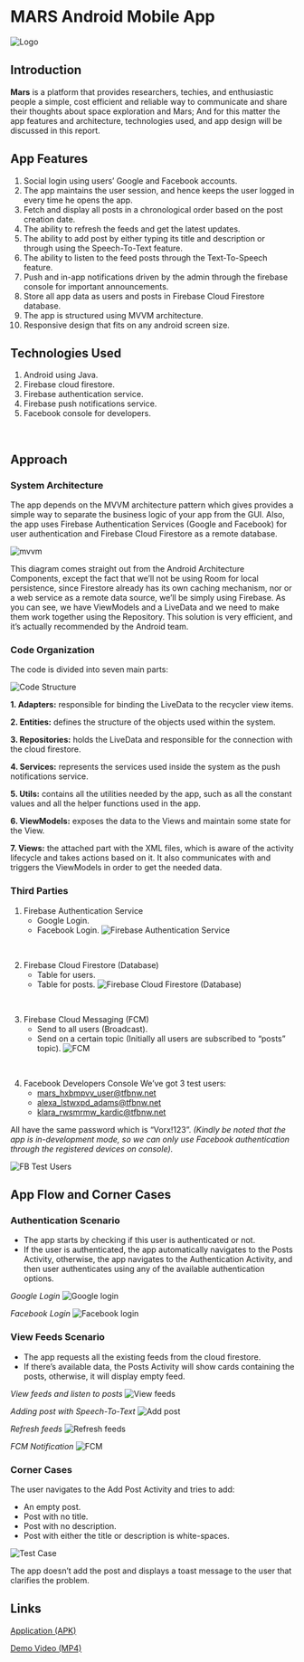 # MARS Android Mobile App

![Logo](./docs/images/logo.png)

## Introduction

**Mars** is a platform that provides researchers, techies, and enthusiastic people a simple, cost efficient and reliable way to communicate and share their thoughts about space exploration and Mars; And for this matter the app features and architecture, technologies used, and app design will be discussed in this report.

## App Features

1. Social login using users’ Google and Facebook accounts.
2. The app maintains the user session, and hence keeps the user logged in every time he opens the app.
3. Fetch and display all posts in a chronological order based on the post creation date.
4. The ability to refresh the feeds and get the latest updates.
5. The ability to add post by either typing its title and description or through using the Speech-To-Text feature.
6. The ability to listen to the feed posts through the Text-To-Speech feature.
7. Push and in-app notifications driven by the admin through the firebase console for important announcements.
8. Store all app data as users and posts in Firebase Cloud Firestore database.
9. The app is structured using MVVM architecture.
10. Responsive design that fits on any android screen size.

## Technologies Used

1. Android using Java.
2. Firebase cloud firestore.
3. Firebase authentication service.
4. Firebase push notifications service.
5. Facebook console for developers.
<br/>

## Approach

### System Architecture

The app depends on the MVVM architecture pattern which gives provides a simple way to separate the business logic of your app from the GUI.
Also, the app uses Firebase Authentication Services (Google and Facebook) for user authentication and Firebase Cloud Firestore as a remote database.

![mvvm](./docs/images/mvvm.png)

This diagram comes straight out from the Android Architecture Components, except the fact that we’ll not be using Room for local persistence, since Firestore already has its own caching mechanism, nor or a web service as a remote data source, we’ll be simply using Firebase.
As you can see, we have ViewModels and a LiveData and we need to make them work together using the Repository. This solution is very efficient, and it’s actually recommended by the Android team.
<br/>

### Code Organization

The code is divided into seven main parts:

![Code Structure](./docs/images/code_structure_2.JPG)

**1. Adapters:** responsible for binding the LiveData to the recycler view items.

**2. Entities:** defines the structure of the objects used within the system.

**3. Repositories:** holds the LiveData and responsible for the connection with the cloud firestore.

**4. Services:** represents the services used inside the system as the push notifications service.

**5. Utils:** contains all the utilities needed by the app, such as all the constant values and all the helper functions used in the app.

**6. ViewModels:** exposes the data to the Views and maintain some state for the View.

**7. Views:** the attached part with the XML files, which is aware of the activity lifecycle and takes actions based on it. It also communicates with and triggers the ViewModels in order to get the needed data.
<br/>

### Third Parties

1. Firebase Authentication Service
   - Google Login.
   - Facebook Login.
![Firebase Authentication Service](./docs/images/auth.JPG)
<br />

2. Firebase Cloud Firestore (Database)
   - Table for users.
   - Table for posts.
![Firebase Cloud Firestore (Database)](./docs/images/db.JPG)
<br />

3. Firebase Cloud Messaging (FCM)
    - Send to all users (Broadcast).
    - Send on a certain topic (Initially all users are subscribed to “posts” topic).
![FCM](./docs/images/fcm.JPG)
<br />

4. Facebook Developers Console
We’ve got 3 test users:
   - mars_hxbmpvv_user@tfbnw.net
   - alexa_lstwxpd_adams@tfbnw.net
   - klara_rwsmrmw_kardic@tfbnw.net
  
All have the same password which is “Vorx!123”.
*(Kindly be noted that the app is in-development mode, so we can only use Facebook authentication through the registered devices on console).*

![FB Test Users](./docs/images/fb_test_users.JPG)
<br />

## App Flow and Corner Cases

### Authentication Scenario

- The app starts by checking if this user is authenticated or not.
- If the user is authenticated, the app automatically navigates to the Posts Activity, otherwise, the app navigates to the Authentication Activity, and then user authenticates using any of the available authentication options.

*Google Login*
![Google login](./docs/gifs/auth_google.gif)

*Facebook Login*
![Facebook login](./docs/gifs/auth_fb.gif)

### View Feeds Scenario

- The app requests all the existing feeds from the cloud firestore.
- If there’s available data, the Posts Activity will show cards containing the posts, otherwise, it will display empty feed.

*View feeds and listen to posts*
![View feeds](./docs/gifs/read_post.gif)

*Adding post with Speech-To-Text*
![Add post](./docs/gifs/add_post.gif)

*Refresh feeds*
![Refresh feeds](./docs/gifs/refresh_feeds.gif)

*FCM Notification*
![FCM](./docs/gifs/fcm.gif)
<br/>

### Corner Cases

The user navigates to the Add Post Activity and tries to add:

- An empty post.
- Post with no title.
- Post with no description.
- Post with either the title or description is white-spaces.
  
![Test Case](./docs/screenshots/testcase_4.png)

The app doesn’t add the post and displays a toast message to the user that clarifies the problem.

## Links

[Application (APK)](https://drive.google.com/file/d/1oJ8FxLYamsLE7NGybfx--n7cS57CZ3US/view?usp=sharing)

[Demo Video (MP4)](https://drive.google.com/file/d/1E7sKpc2sgPFysSbdE3pLJRoO4thzkyv2/view?usp=sharing)
